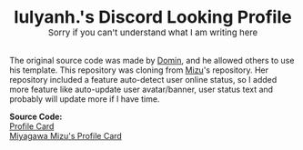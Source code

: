 <div style="text-align: center;font-size: 30px;"><b>lulyanh.'s Discord Looking Profile</b></div>
<div style="text-align: center;font-size: 15px;">Sorry if you can't understand what I am writing here</div>
<br>
<p>The original source code was made by <a href="https://github.com/Domin-MND">Domin</a>, and he allowed others to use his template. This repository was cloning from <a href="https://github.com/MiyagawaMizu">Mizu</a>'s repository. Her repository included a feature auto-detect user online status, so I added more feature like auto-update user avatar/banner, user status text and probably will update more if I have time.</p>

<b>Source Code:</b><br>
<a href="https://github.com/Domin-MND/profile-card">Profile Card</a><br>
<a href="https://github.com/MiyagawaMizu/miyagawamizu.github.io">
Miyagawa Mizu's Profile Card</a>